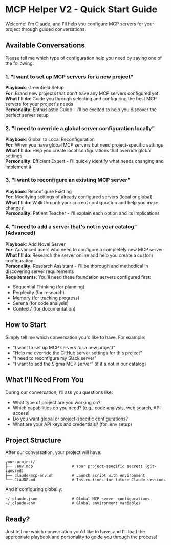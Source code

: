 # MCP Helper V2 - Quick Start Guide

Welcome! I'm Claude, and I'll help you configure MCP servers for your project through guided conversations.

## Available Conversations

Please tell me which type of configuration help you need by saying one of the following:

### 1. "I want to set up MCP servers for a new project"
**Playbook**: Greenfield Setup  
**For**: Brand new projects that don't have any MCP servers configured yet  
**What I'll do**: Guide you through selecting and configuring the best MCP servers for your project's needs  
**Personality**: Enthusiastic Guide - I'll be excited to help you discover the perfect server setup

### 2. "I need to override a global server configuration locally"
**Playbook**: Global to Local Reconfiguration  
**For**: When you have global MCP servers but need project-specific settings  
**What I'll do**: Help you create local configurations that override global settings  
**Personality**: Efficient Expert - I'll quickly identify what needs changing and implement it

### 3. "I want to reconfigure an existing MCP server"
**Playbook**: Reconfigure Existing  
**For**: Modifying settings of already configured servers (local or global)  
**What I'll do**: Walk through your current configuration and help you make changes  
**Personality**: Patient Teacher - I'll explain each option and its implications

### 4. "I need to add a server that's not in your catalog" (Advanced)
**Playbook**: Add Novel Server  
**For**: Advanced users who need to configure a completely new MCP server  
**What I'll do**: Research the server online and help you create a custom configuration  
**Personality**: Research Assistant - I'll be thorough and methodical in discovering server requirements  
**Requirements**: You'll need these foundation servers configured first:
- Sequential Thinking (for planning)
- Perplexity (for research)
- Memory (for tracking progress)
- Serena (for code analysis)
- Context7 (for documentation)

## How to Start

Simply tell me which conversation you'd like to have. For example:
- "I want to set up MCP servers for a new project"
- "Help me override the GitHub server settings for this project"
- "I need to reconfigure my Slack server"
- "I want to add the Sigma MCP server" (if it's not in our catalog)

## What I'll Need From You

During our conversation, I'll ask you questions like:
- What type of project are you working on?
- Which capabilities do you need? (e.g., code analysis, web search, API access)
- Do you want global or project-specific configurations?
- What are your API keys and credentials? (for .env setup)

## Project Structure

After our conversation, your project will have:
```
your-project/
├── .env.mcp                 # Your project-specific secrets (git-ignored)
├── claude-mcp-env.sh        # Launch script with environment
└── CLAUDE.md                # Instructions for future Claude sessions
```

And if configuring globally:
```
~/.claude.json               # Global MCP server configurations
~/.claude-env                # Global environment variables
```

## Ready?

Just tell me which conversation you'd like to have, and I'll load the appropriate playbook and personality to guide you through the process!
